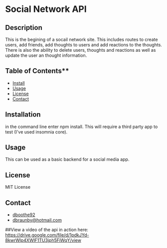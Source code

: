 # Social Network API

## Description
This is the begining of a socail network site. This includes routes to create users, add friends, add thoughts to users and add reactions to the thoughts. There is also the ability to delete users, thoughts and reactions as well as update the user an thought information. 

## Table of Contents**
- [Install](#Installation)
- [Usage](#Usage)
- [License](#License)
- [Contact](#Contact)

## <a name = "Installation"></a> Installation
in the command line enter npm install. This will require a third party app to test (I've used insomnia core).

## <a name = "Usage"></a> Usage
This can be used as a basic backend for a social media app. 

## <a name = "License"></a> License
MIT License

## <a name = "Contact"></a>Contact
- [dboothe92](https://www.github.com/dboothe92)
- [dbraunby@hotmail.com](mailto:dbraunby@hotmail.com)

##View a video of the api in action here: 
https://drive.google.com/file/d/1pdkJYd-8kwrWlp4XWlF1TU3jph5FiWqY/view
